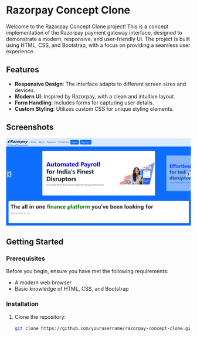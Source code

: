 # Razorpay Concept Clone

Welcome to the Razorpay Concept Clone project! This is a concept implementation of the Razorpay payment gateway interface, designed to demonstrate a modern, responsive, and user-friendly UI. The project is built using HTML, CSS, and Bootstrap, with a focus on providing a seamless user experience.

## Features

- **Responsive Design**: The interface adapts to different screen sizes and devices.
- **Modern UI**: Inspired by Razorpay, with a clean and intuitive layout.
- **Form Handling**: Includes forms for capturing user details.
- **Custom Styling**: Utilizes custom CSS for unique styling elements.

## Screenshots

![Screenshot 1](assets/screenshot1.png)

## Getting Started

### Prerequisites

Before you begin, ensure you have met the following requirements:

- A modern web browser
- Basic knowledge of HTML, CSS, and Bootstrap

### Installation

1. Clone the repository:
   ```sh
   git clone https://github.com/yourusername/razorpay-concept-clone.git
